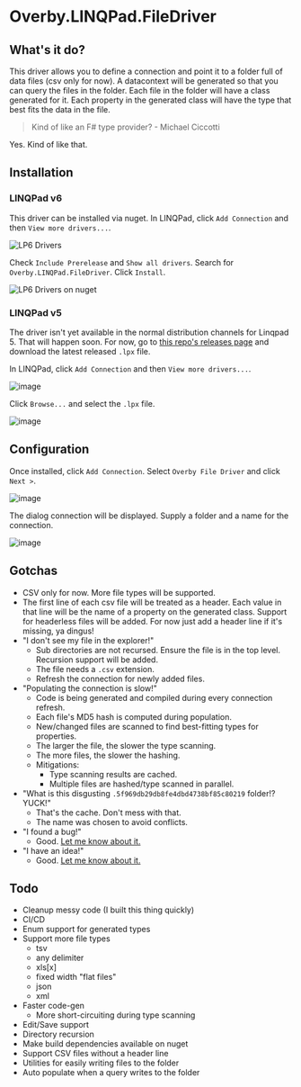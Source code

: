 # Overby.LINQPad.FileDriver

## What's it do?

This driver allows you to define a connection and point it to a folder full of data files (csv only for now). A datacontext will be generated so that you can query the files in the folder. Each file in the folder will have a class generated for it. Each property in the generated class will have the type that best fits the data in the file.

> Kind of like an F# type provider? - Michael Ciccotti

Yes. Kind of like that.

## Installation

### LINQPad v6

This driver can be installed via nuget. In LINQPad, click `Add Connection` and then `View more drivers...`.

![LP6 Drivers](https://user-images.githubusercontent.com/101028/79165476-3039d000-7db1-11ea-8753-ea6501897f6c.png)

Check `Include Prerelease` and  `Show all drivers`. Search for `Overby.LINQPad.FileDriver`. Click `Install`.

![LP6 Drivers on nuget](https://user-images.githubusercontent.com/101028/79183707-37c49d80-7de0-11ea-8512-73b18df2a8ec.png)


### LINQPad v5

The driver isn't yet available in the normal distribution channels for Linqpad 5. That will happen soon. For now, go to [this repo's releases page](https://github.com/ronnieoverby/Overby.LINQPad.FileDriver/releases) and download the latest released `.lpx` file.

In LINQPad, click `Add Connection` and then `View more drivers...`.

![image](https://user-images.githubusercontent.com/101028/79184097-38a9ff00-7de1-11ea-86a7-b1af390508bc.png)

Click `Browse...` and select the `.lpx` file.

![image](https://user-images.githubusercontent.com/101028/79184223-8888c600-7de1-11ea-8dbf-b1a85ce7a25c.png)


## Configuration

Once installed, click `Add Connection`. Select `Overby File Driver` and click `Next >`.

![image](https://user-images.githubusercontent.com/101028/79165801-e2719780-7db1-11ea-99e3-a2b620ea5488.png)

The dialog connection will be displayed. Supply a folder and a name for the connection.

![image](https://user-images.githubusercontent.com/101028/79165884-0b922800-7db2-11ea-98fa-697d6261aadc.png)

## Gotchas

- CSV only for now. More file types will be supported.
- The first line of each csv file will be treated as a header. Each value in that line will be the name of a property on the generated class. Support for headerless files will be added. For now just add a header line if it's missing, ya dingus!
- "I don't see my file in the explorer!"
  - Sub directories are not recursed. Ensure the file is in the top level. Recursion support will be added.
  - The file needs a `.csv` extension.
  - Refresh the connection for newly added files.
- "Populating the connection is slow!"
  - Code is being generated and compiled during every connection refresh.
  - Each file's MD5 hash is computed during population.
  - New/changed files are scanned to find best-fitting types for properties.
  - The larger the file, the slower the type scanning.
  - The more files, the slower the hashing.  
  - Mitigations: 
     - Type scanning results are cached.
     - Multiple files are hashed/type scanned in parallel.
 - "What is this disgusting `.5f969db29db8fe4dbd4738bf85c80219` folder!? YUCK!"
   - That's the cache. Don't mess with that.
   - The name was chosen to avoid conflicts.
 - "I found a bug!"
   - Good. [Let me know about it.](https://github.com/ronnieoverby/Overby.LINQPad.FileDriver/issues)
 - "I have an idea!"
   - Good. [Let me know about it.](https://github.com/ronnieoverby/Overby.LINQPad.FileDriver/issues)

## Todo

- Cleanup messy code (I built this thing quickly)
- CI/CD
- Enum support for generated types
- Support more file types
  - tsv
  - any delimiter
  - xls[x]
  - fixed width "flat files"
  - json
  - xml
- Faster code-gen
  - More short-circuiting during type scanning
- Edit/Save support
- Directory recursion
- Make build dependencies available on nuget
- Support CSV files without a header line
- Utilities for easily writing files to the folder
- Auto populate when a query writes to the folder
